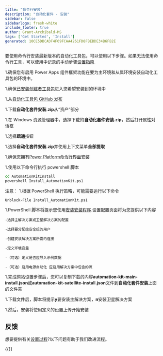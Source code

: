 ```yaml
---
title: "命令行安装"
description: "自动化套件 - 安装"
sidebar: false
sidebarlogo: fresh-white
include_footer: true
author: Grant-Archibald-MS
tags: ['Get Started', 'Install']
generated: 10CE5DBCADF4F09FCAA4261FD8FBEBDE34B6FB2E
---
```


要使用命令行安装最新版本的自动化工具包，可以使用以下步骤。如果无法使用命令行工具，可以使用中记录的手动步骤[设置指南](https://learn.microsoft.com/power-automate/guidance/automation-kit/setup/prerequisites).

1.确保您有<a ref='https://learn.microsoft.com/power-apps/developer/component-framework/component-framework-for-canvas-apps#enable-the-power-apps-component-framework-feature' target="_blank">启用 Power Apps 组件框架功能</a>在要为主环境和从属环境安装自动化工具包的环境中。

1.确保<a href="https://appsource.microsoft.com/product/dynamics-365/microsoftpowercatarch.creatorkit1?tab=Reviews" target="_blank">已安装创建者工具包</a>进入您希望安装到的环境中

1.从<a href="https://github.com/microsoft/powercat-automation-kit/releases" target="_blank">自动化工具包 GitHub 发布</a>

1.下载**自动化套件安装.zip**从“资产”部分

1.在 Windows 资源管理器中，选择下载的**自动化套件安装.zip**，然后打开属性对话框

1.选择**疏通**按钮

1.选择**自动化套件安装.zip**并使用上下文菜单**全部提取**

1.确保您拥有<a href="https://learn.microsoft.com/power-platform/developer/cli/introduction" target="_blank">Power Platform命令行界面</a>安装

1.使用以下命令行执行 powershell 脚本

```cmd
cd AutomationKitInstall
powershell Install_AutomationKit.ps1
```

注意：
1.根据 PowerShell 执行策略，可能需要运行以下命令

```cmd
Unblock-File Install_AutomationKit.ps1
```

1.PowerShell 脚本将提示您使用[安装安装程序](/zh-hans/get-started/setup).设置配置页面将为您提供以下内容

    -选择主解决方案或卫星解决方案的配置
   
    -选择要分配给安全组的用户
   
    -创建安装解决方案所需的连接
    
    -定义环境变量
    
    -（可选）定义是否应导入示例数据
    
    -（可选）启用电源自动化 应启用解决方案中包含的流

1.完成网站设置步骤后，您可以复制下载的内容**automation-kit-main-install.json**或**automation-kit-satellite-install.json**文件到**自动化套件安装**上面的文件夹

1.下载文件后，脚本将提示**y**要安装主解决方案，**n**安装卫星解决方案

1.然后，安装将使用定义的设置上传开始安装

## 反馈

想要提供有关[设置过程](/zh-hans/get-started/setup)?以下问题有助于我们改进流程。

{{<questions name="/content/zh-hans/get-started/setup-feedback.json" completed="感谢您提供反馈" showNavigationButtons="false" locale="zh-hans">}}

